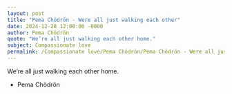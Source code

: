 ```yaml
---
layout: post
title: "Pema Chödrön - Were all just walking each other"
date: 2024-12-28 12:00:00 -0000
author: Pema Chödrön
quote: "We’re all just walking each other home."
subject: Compassionate love
permalink: /Compassionate love/Pema Chödrön/Pema Chödrön - Were all just walking each other
---
```


We’re all just walking each other home.

- Pema Chödrön
